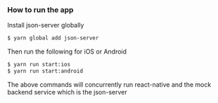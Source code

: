 ### How to run the app

Install json-server globally

```sh
$ yarn global add json-server
```

Then run the following for iOS or Android

```sh
$ yarn run start:ios
$ yarn run start:android
```

The above commands will concurrently run react-native and the mock backend service which is the json-server
